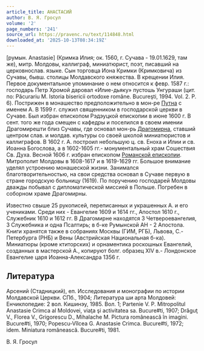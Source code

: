 ```yaml
---
article_title: АНАСТАСИЙ
author: В. Я. Гросул
volume: '2'
page_numbers: '241'
source_url: https://pravenc.ru/text/114848.html
downloaded_at: '2025-10-13T08:34:19Z'
---
```


[румын. Anastasie] (Кримка Илия; ок. 1560, г. Сучава - 19.01.1629, там же), митр. Молдовы, каллиграф, миниатюрист, поэт, писавший на церковнослав. языке. Сын торговца Иона Кримки (Кримковича) из Сучавы, бывш. столицы Молдавского княжества. В крещении Илия. Первое документальное упоминание о нем относится к февр. 1587 г.: господарь Петр Хромой даровал «Илие-дьяку» пустошь Унгураши (цит. по: Păcurariu M. Istoria bisericii ortodoxe române. Bucureşti, 1994. Vol. 2. P. 6). Пострижен в монашество предположительно в мон-ре [Путна](https://pravenc.ru/text/Путна.html) c именем А. В 1599 г. служил священником в господарской церкви в Сучаве. Был избран епископом Рэдэуцкой епископии в июне 1600 г. В сент. того же года смещен с кафедры и поселился в своем имении Драгомирешти близ Сучавы, где основал мон-рь [Драгомирна](https://pravenc.ru/text/Драгомирна.html), ставший центром слав. и молдав. культуры со своей школой миниатюристов и каллиграфов. В 1602 г. А. построил небольшую ц. св. Еноха и Илии и св. Иоанна Богослова, а в 1602-1605 гг.- монументальный храм Сошествия Св. Духа. Весной 1606 г. избран епископом [Романской епископии](<https://pravenc.ru/text/Романская и Бакэуская архиепископич.html>). Митрополит Молдовы в 1608-1617 и в 1619-1629 гг. Большое внимание уделял устроению монашеской жизни. Занимался благотворительностью, на свои средства основал в Сучаве первую в стране городскую больницу (1619). По поручению господарей Молдовы дважды побывал с дипломатической миссией в Польше. Погребен в соборном храме Драгомирны.

Известно свыше 25 рукописей, переписанных и украшенных А. и его учениками. Среди них - Евангелие 1609 и 1614 гг., Апостол 1610 г., Служебник 1610 и 1612 гг. В Драгомирне находятся 3 Четвероевангелия, 3 Служебника и одна Псалтирь; в б-ке Румынской АН - 2 Апостола. Книги хранятся также в собраниях Москвы (ГИМ, РГБ), Львова, С.-Петербурга (РНБ) и Вены (Австрийская Национальная б-ка). Миниатюры (кроме ктиторских) и орнаментика роскошных Евангелий, созданных в мастерской А., копируют болг. образец XIV в.- Лондонское Евангелие царя Иоанна-Александра 1356 г.

## Литература

Арсений (Стадницкий), еп. Исследования и монографии по истории Молдавской Церкви. СПб., 1904; Литература ши арта Молдовей: Енчиклопедие: 2 вол. Кишинэу, 1985. Вол. 1; Partenie V. P. Mitropolitul Anastasie Crimca al Moldovei, viaţa şi activitatea sa. Bucure#ti, 1907; Drăguţ V., Florea V., Grigorescu D., Mihalache M. Pictura românească în imagini. Bucure#ti, 1970; Popescu-Vîlcea G. Anastasie Crimca. Bucure#ti, 1972; idem. Miniatura românească. Bucure#ti, 1981.

В. Я. Гросул
